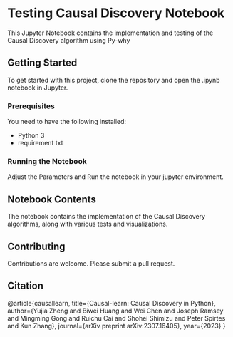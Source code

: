 # Testing Causal Discovery Notebook

This Jupyter Notebook contains the implementation and testing of the Causal Discovery algorithm using Py-why

## Getting Started

To get started with this project, clone the repository and open the .ipynb notebook in Jupyter.

### Prerequisites

You need to have the following installed:

- Python 3
- requirement txt

### Running the Notebook

Adjust the Parameters and Run the notebook in your jupyter environment.

## Notebook Contents

The notebook contains the implementation of the Causal Discovery algorithms, along with various tests and visualizations.

## Contributing

Contributions are welcome. Please submit a pull request.

## Citation

@article{causallearn,
  title={Causal-learn: Causal Discovery in Python},
  author={Yujia Zheng and Biwei Huang and Wei Chen and Joseph Ramsey and Mingming Gong and Ruichu Cai and Shohei Shimizu and Peter Spirtes and Kun Zhang},
  journal={arXiv preprint arXiv:2307.16405},
  year={2023}
}

